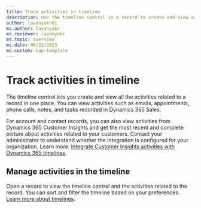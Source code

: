 ```yaml
---
title: Track activities in timeline
description: Use the timeline control in a record to create and view activities related to the record. 
author: lavanyakr01
ms.author: lavanyakr
ms.reviewer: lavanyakr
ms.topic: overview 
ms.date: 06/23/2023
ms.custom: bap-template
---    
```


# Track activities in timeline

The timeline control lets you create and view all the activities related to a record in one place. You can view activities such as emails, appointments, phone calls, notes, and tasks recorded in Dynamics 365 Sales.

For account and contact records, you can also view activities from Dynamics 365 Customer Insights and get the most recent and complete picture about activities related to your customers. Contact your administrator to understand whether the integration is configured for your organization. Learn more: [Integrate Customer Insights activities with Dynamics 365 timelines](/dynamics365/customer-insights/activities-in-d365-timeline).

## Manage activities in the timeline

Open a record to view the timeline control and the activities related to the record. You can sort and filter the timeline based on your preferences.
[Learn more about timelines](/power-apps/user/add-activities).